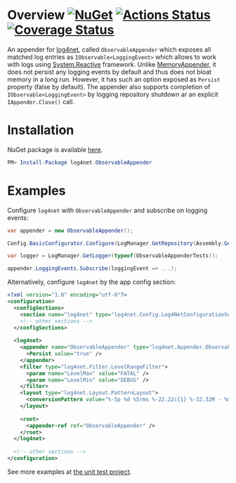 # Overview [![NuGet](https://img.shields.io/nuget/v/log4net.ObservableAppender.svg)](https://www.nuget.org/packages/log4net.ObservableAppender) [![Actions Status](../../workflows/.NET%209/badge.svg)](../../actions) [![Coverage Status](https://coveralls.io/repos/github/stop-cran/log4net.ObservableAppender/badge.svg?branch=master)](https://coveralls.io/github/stop-cran/log4net.ObservableAppender?branch=master)

An appender for [log4net](https://github.com/WolfeReiter/log4net), called `ObservableAppender` which exposes all matched log entries as `IObservable<LoggingEvent>` which allows to work with logs using [System.Reactive](https://github.com/dotnet/reactive) framework.
Unlike [MemoryAppender](https://logging.apache.org/log4net/release/sdk/html/T_log4net_Appender_MemoryAppender.htm), it does not persist any logging events by default and thus does not bloat memory in a long run.
However, it has such an option exposed as `Persist` property (false by default).
The appender also supports completion of `IObservable<LoggingEvent>` by logging repository shutdown ar an explicit `IAppender.Close()` call.

# Installation

NuGet package is available [here](https://www.nuget.org/packages/log4net.ObservableAppender/).

```PowerShell
PM> Install-Package log4net.ObservableAppender
```

# Examples

Configure `log4net` with `ObservableAppender` and subscribe on logging events:
```C#
var appender = new ObservableAppender();

Config.BasicConfigurator.Configure(LogManager.GetRepository(Assembly.GetEntryAssembly()), appender);

var logger = LogManager.GetLogger(typeof(ObservableAppenderTests));

appender.LoggingEvents.Subscribe(loggingEvent => ...);
```

Alternatively, configure `log4net` by the app config section:

```XML
<?xml version="1.0" encoding="utf-8"?>
<configuration>
  <configSections>
    <section name="log4net" type="log4net.Config.Log4NetConfigurationSectionHandler, log4net" />
    <!-- other sections -->
  </configSections>
  
  <log4net>
    <appender name="ObservableAppender" type="log4net.Appender.ObservableAppender, log4net.ObservableAppender">
      <Persist value="true" />
    </appender>
    <filter type="log4net.Filter.LevelRangeFilter">
      <param name="LevelMax" value="FATAL" />
      <param name="LevelMin" value="DEBUG" />
    </filter>
    <layout type="log4net.Layout.PatternLayout">
      <conversionPattern value="%-5p %d %5rms %-22.22c{1} %-32.32M - %m%n" />
    </layout>
  
    <root>
      <appender-ref ref="ObservableAppender" />
    </root>
  </log4net>
  
  <!-- other sections -->
</configuration>
```

See more examples at [the unit test project](https://github.com/stop-cran/log4net.ObservableAppender/blob/master/log4net.ObservableAppender.Tests/ObservableAppenderTests.cs).